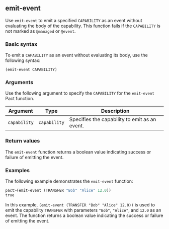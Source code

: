 ## emit-event
Use `emit-event` to emit a specified `CAPABILITY` as an event without evaluating the body of the capability. This function fails if the `CAPABILITY` is not marked as `@managed` or `@event`.

### Basic syntax

To emit a `CAPABILITY` as an event without evaluating its body, use the following syntax:

`(emit-event CAPABILITY)`

### Arguments

Use the following argument to specify the `CAPABILITY` for the `emit-event` Pact function.

| Argument   | Type | Description                                       |
|------------|------|---------------------------------------------------|
| `capability` | `capability`     | Specifies the capability to emit as an event.      |

### Return values

The `emit-event` function returns a boolean value indicating success or failure of emitting the event.

### Examples

The following example demonstrates the `emit-event` function:

```lisp
pact>(emit-event (TRANSFER "Bob" "Alice" 12.0))
true
```

In this example, `(emit-event (TRANSFER "Bob" "Alice" 12.0))` is used to emit the capability `TRANSFER` with parameters `"Bob"`, `"Alice"`, and `12.0` as an event. The function returns a boolean value indicating the success or failure of emitting the event.
